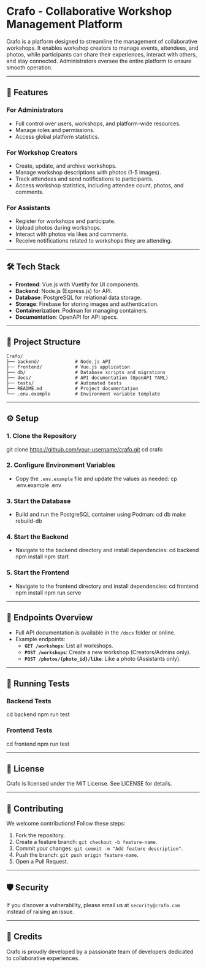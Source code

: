 # Crafo - Collaborative Workshop Management Platform

Crafo is a platform designed to streamline the management of collaborative workshops. It enables workshop creators to manage events, attendees, and photos, while participants can share their experiences, interact with others, and stay connected. Administrators oversee the entire platform to ensure smooth operation.

---

## 🚀 **Features**

### For Administrators
- Full control over users, workshops, and platform-wide resources.
- Manage roles and permissions.
- Access global platform statistics.

### For Workshop Creators
- Create, update, and archive workshops.
- Manage workshop descriptions with photos (1-5 images).
- Track attendees and send notifications to participants.
- Access workshop statistics, including attendee count, photos, and comments.

### For Assistants
- Register for workshops and participate.
- Upload photos during workshops.
- Interact with photos via likes and comments.
- Receive notifications related to workshops they are attending.

---

## 🛠️ **Tech Stack**

- **Frontend**: Vue.js with Vuetify for UI components.
- **Backend**: Node.js (Express.js) for API.
- **Database**: PostgreSQL for relational data storage.
- **Storage**: Firebase for storing images and authentication.
- **Containerization**: Podman for managing containers.
- **Documentation**: OpenAPI for API specs.

---

## 📂 **Project Structure**

```plaintext
Crafo/
├── backend/             # Node.js API
├── frontend/            # Vue.js application
├── db/                  # Database scripts and migrations
├── docs/                # API documentation (OpenAPI YAML)
├── tests/               # Automated tests
├── README.md            # Project documentation
└── .env.example         # Environment variable template
```
---

## ⚙️ **Setup**

### 1. Clone the Repository
git clone https://github.com/your-username/crafo.git
cd crafo

### 2. Configure Environment Variables
- Copy the `.env.example` file and update the values as needed:
cp .env.example .env

### 3. Start the Database
- Build and run the PostgreSQL container using Podman:
cd db
make rebuild-db

### 4. Start the Backend
- Navigate to the backend directory and install dependencies:
cd backend
npm install
npm start

### 5. Start the Frontend
- Navigate to the frontend directory and install dependencies:
cd frontend
npm install
npm run serve

---

## 🔗 **Endpoints Overview**

- Full API documentation is available in the `/docs` folder or online.
- Example endpoints:
  - **`GET /workshops`**: List all workshops.
  - **`POST /workshops`**: Create a new workshop (Creators/Admins only).
  - **`POST /photos/{photo_id}/like`**: Like a photo (Assistants only).

---

## 🧪 **Running Tests**

### Backend Tests
cd backend
npm run test

### Frontend Tests
cd frontend
npm run test

---

## 📄 **License**

Crafo is licensed under the MIT License. See LICENSE for details.

---

## 🤝 **Contributing**

We welcome contributions! Follow these steps:
1. Fork the repository.
2. Create a feature branch: `git checkout -b feature-name`.
3. Commit your changes: `git commit -m "Add feature description"`.
4. Push the branch: `git push origin feature-name`.
5. Open a Pull Request.

---

## 🛡️ **Security**

If you discover a vulnerability, please email us at `security@crafo.com` instead of raising an issue.

---

## 🌟 **Credits**

Crafo is proudly developed by a passionate team of developers dedicated to collaborative experiences.
